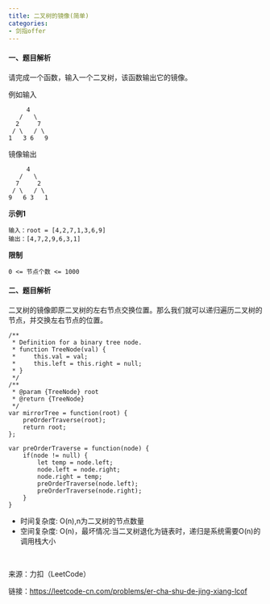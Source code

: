 ```yaml
---
title: 二叉树的镜像(简单)
categories:
- 剑指offer
---
```


#### 一、题目解析

请完成一个函数，输入一个二叉树，该函数输出它的镜像。

例如输入
```
     4
   /   \
  2     7
 / \   / \
1   3 6   9
```

镜像输出

```
     4
   /   \
  7     2
 / \   / \
9   6 3   1
```

**示例1**

```
输入：root = [4,2,7,1,3,6,9]
输出：[4,7,2,9,6,3,1]
```

**限制**

```
0 <= 节点个数 <= 1000
```

#### 二、题目解析

二叉树的镜像即原二叉树的左右节点交换位置。那么我们就可以递归遍历二叉树的节点，并交换左右节点的位置。

```
/**
 * Definition for a binary tree node.
 * function TreeNode(val) {
 *     this.val = val;
 *     this.left = this.right = null;
 * }
 */
/**
 * @param {TreeNode} root
 * @return {TreeNode}
 */
var mirrorTree = function(root) {
    preOrderTraverse(root);
    return root;
};

var preOrderTraverse = function(node) {
    if(node != null) {
        let temp = node.left;
        node.left = node.right;
        node.right = temp;
        preOrderTraverse(node.left);
        preOrderTraverse(node.right);
    }
}
```

- 时间复杂度: O(n),n为二叉树的节点数量
- 空间复杂度: O(n)，最坏情况:当二叉树退化为链表时，递归是系统需要O(n)的调用栈大小

 

来源：力扣（LeetCode）

链接：https://leetcode-cn.com/problems/er-cha-shu-de-jing-xiang-lcof

